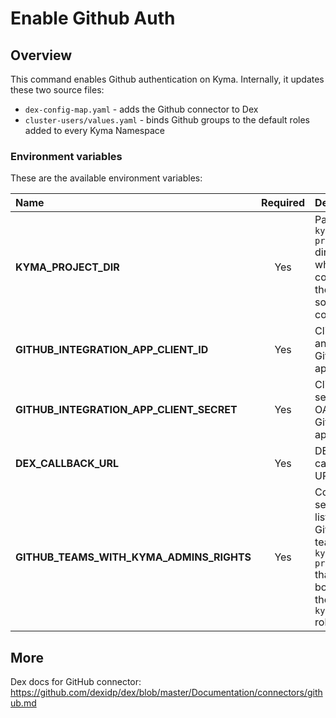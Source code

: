 # Enable Github Auth

## Overview

This command enables Github authentication on Kyma. Internally, it updates these two source files: 
- `dex-config-map.yaml` - adds the  Github connector to Dex
- `cluster-users/values.yaml` - binds Github groups to the default roles added to every Kyma Namespace


### Environment variables

These are the available environment variables:

| Name                                         | Required | Description                                                                                          |
| :------------------------------------------- | :------: | :--------------------------------------------------------------------------------------------------- |
| **KYMA_PROJECT_DIR**                         |    Yes   | Path to the `kyma-project` directory which contains the Kyma source code  |
| **GITHUB_INTEGRATION_APP_CLIENT_ID**         |    Yes   | Client ID of an OAuth Github application  |
| **GITHUB_INTEGRATION_APP_CLIENT_SECRET**     |    Yes   | Client secret of an OAuth Github application  |
| **DEX_CALLBACK_URL**                         |    Yes   | DEX callback URL |
| **GITHUB_TEAMS_WITH_KYMA_ADMINS_RIGHTS**     |    Yes   | Comma-separated list of Github teams in `kyma-project` that are bound to the `kymaAdmin` role |

## More
Dex docs for GitHub connector: https://github.com/dexidp/dex/blob/master/Documentation/connectors/github.md
